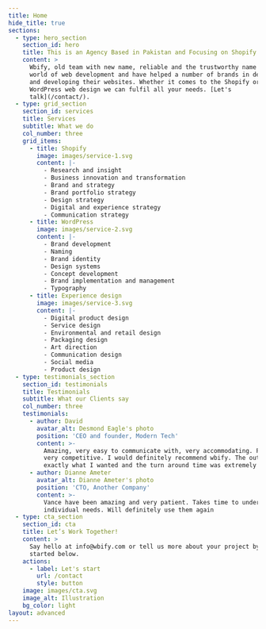 ```yaml
---
title: Home
hide_title: true
sections:
  - type: hero_section
    section_id: hero
    title: This is an Agency Based in Pakistan and Focusing on Shopify Custom Stores.
    content: >
      Wbify, old team with new name, reliable and the trustworthy name in the
      world of web development and have helped a number of brands in designing
      and developing their websites. Whether it comes to the Shopify or
      WordPress web design we can fulfil all your needs. [Let's
      talk](/contact/).
  - type: grid_section
    section_id: services
    title: Services
    subtitle: What we do
    col_number: three
    grid_items:
      - title: Shopify
        image: images/service-1.svg
        content: |-
          - Research and insight
          - Business innovation and transformation
          - Brand and strategy
          - Brand portfolio strategy
          - Design strategy
          - Digital and experience strategy
          - Communication strategy
      - title: WordPress
        image: images/service-2.svg
        content: |-
          - Brand development
          - Naming
          - Brand identity
          - Design systems
          - Concept development
          - Brand implementation and management
          - Typography
      - title: Experience design
        image: images/service-3.svg
        content: |-
          - Digital product design
          - Service design
          - Environmental and retail design
          - Packaging design
          - Art direction
          - Communication design
          - Social media
          - Product design
  - type: testimonials_section
    section_id: testimonials
    title: Testimonials
    subtitle: What our Clients say
    col_number: three
    testimonials:
      - author: David
        avatar_alt: Desmond Eagle's photo
        position: 'CEO and founder, Modern Tech'
        content: >-
          Amazing, very easy to communicate with, very accommodating. Pricing
          very competitive. I would definitely recommend wbify. The outcome was
          exactly what I wanted and the turn around time was extremely fast.
      - author: Dianne Ameter
        avatar_alt: Dianne Ameter's photo
        position: 'CTO, Another Company'
        content: >-
          Vance have been amazing and very patient. Takes time to understand
          individual needs. Will definitely use them again
  - type: cta_section
    section_id: cta
    title: Let’s Work Together!
    content: >
      Say hello at info@wbify.com or tell us more about your project by getting
      started below.
    actions:
      - label: Let's start
        url: /contact
        style: button
    image: images/cta.svg
    image_alt: Illustration
    bg_color: light
layout: advanced
---
```

